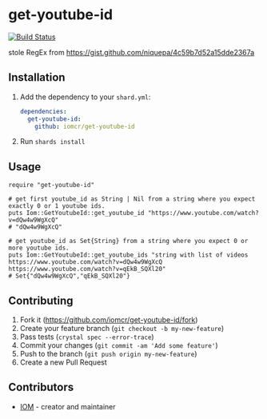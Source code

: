 # get-youtube-id

[![Build Status](https://travis-ci.org/iomcr/get-youtube-id.svg?branch=master)](https://travis-ci.org/iomcr/get-youtube-id)

stole RegEx from https://gist.github.com/niquepa/4c59b7d52a15dde2367a

## Installation

1. Add the dependency to your `shard.yml`:

   ```yaml
   dependencies:
     get-youtube-id:
       github: iomcr/get-youtube-id
   ```

2. Run `shards install`

## Usage

```crystal
require "get-youtube-id"

# get first youtube_id as String | Nil from a string where you expect exactly 0 or 1 youtube ids.
puts Iom::GetYoutubeId::get_youtube_id "https://www.youtube.com/watch?v=dQw4w9WgXcQ"
# "dQw4w9WgXcQ"

# get youtube_id as Set{String} from a string where you expect 0 or more youtube ids.
puts Iom::GetYoutubeId::get_youtube_ids "string with list of videos https://www.youtube.com/watch?v=dQw4w9WgXcQ https://www.youtube.com/watch?v=qEkB_SQXl20"
# Set{"dQw4w9WgXcQ","qEkB_SQXl20"}
```

## Contributing

1. Fork it (<https://github.com/iomcr/get-youtube-id/fork>)
2. Create your feature branch (`git checkout -b my-new-feature`)
3. Pass tests (`crystal spec --error-trace`)
4. Commit your changes (`git commit -am 'Add some feature'`)
5. Push to the branch (`git push origin my-new-feature`)
6. Create a new Pull Request

## Contributors

- [IOM](https://github.com/iomcr) - creator and maintainer
